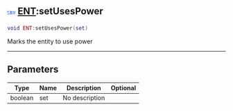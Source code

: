 ## ![server](.gitbook/assets/server.png) [ENT](./readme/ENT/README.md):setUsesPower

```lua
void ENT:setUsesPower(set)
```

Marks the entity to use power

------
## Parameters

| Type   | Name | Description | Optional |
| ------ | ---- | ----------- | -------: |
| boolean | set | No description |  |

